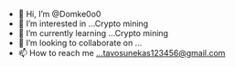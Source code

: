 - 👋 Hi, I’m @Domke0o0
- 👀 I’m interested in ...Crypto mining
- 🌱 I’m currently learning ...Crypto mining
- 💞️ I’m looking to collaborate on ...
- 📫 How to reach me ...tavosunekas123456@gmail.com

<!---
Domke0o0/Domke0o0 is a ✨ special ✨ repository because its `README.md` (this file) appears on your GitHub profile.
You can click the Preview link to take a look at your changes.
--->
